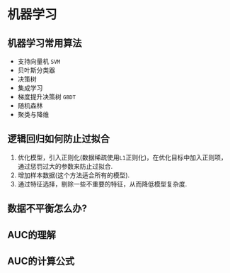 # 机器学习
## 机器学习常用算法
+ 支持向量机 `SVM`
+ 贝叶斯分类器
+ 决策树
+ 集成学习
+ 梯度提升决策树 `GBDT`
+ 随机森林
+ 聚类与降维

## 逻辑回归如何防止过拟合
1. 优化模型，引入正则化(数据稀疏使用`L1`正则化)，在优化目标中加入正则项，通过惩罚过大的参数来防止过拟合.
2. 增加样本数据(这个方法适合所有的模型).
3. 通过特征选择，剔除一些不重要的特征，从而降低模型复杂度.
## 数据不平衡怎么办?

## AUC的理解

## AUC的计算公式